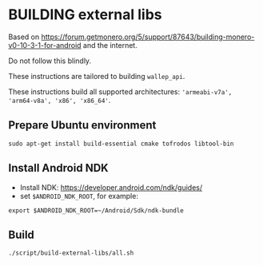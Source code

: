 # BUILDING external libs

Based on https://forum.getmonero.org/5/support/87643/building-monero-v0-10-3-1-for-android and the internet.

Do not follow this blindly.

These instructions are tailored to building ```wallep_api```.

These instructions build all supported architectures: ```'armeabi-v7a', 'arm64-v8a', 'x86', 'x86_64'```.

## Prepare Ubuntu environment

```Shell
sudo apt-get install build-essential cmake tofrodos libtool-bin
```

## Install Android NDK

* Install NDK: <https://developer.android.com/ndk/guides/>
* set `$ANDROID_NDK_ROOT`, for example:

```Shell
export $ANDROID_NDK_ROOT=~/Android/Sdk/ndk-bundle
```

## Build

```Shell
./script/build-external-libs/all.sh
```
